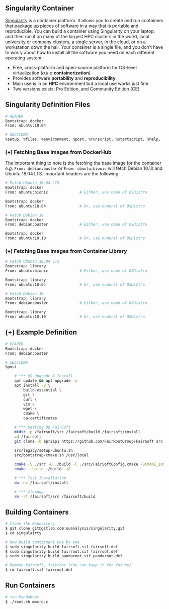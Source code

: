 ## Singularity Container

[Singularity](https://sylabs.io/singularity/) is a container platform. It allows you to create and run containers that package up pieces of software in a way that is portable and reproducible. You can build a container using Singularity on your laptop, and then run it on many of the largest HPC clusters in the world, local university or company clusters, a single server, in the cloud, or on a workstation down the hall. Your container is a single file, and you don’t have to worry about how to install all the software you need on each different operating system.

- Free, cross-platform and open-source platform for OS-level virtualization (_a.k.a_ **containerization**)
- Provides software __portability__ and __reproducibility__
- Main use is in an **HPC** environment but a local use works just fine
- Two versions exists: Pro Edition, and Community Edition (CE)

## Singularity Definition Files

```bash
# HEADER
Bootstrap: docker
From: ubuntu:18.04

# SECTIONS
%setup, %files, %environment, %post, %runscript, %startscript, %help, ...

```


### (+) Fetching Base Images from DockerHub

The important thing to note is the fetching the base image for the container _e.g._ `From: debian:buster` or `From: ubuntu:bionic` will fetch Debian 10.10 and Ubuntu 18.04 LTS. Important headers are the following:

```bash
# Fetch Ubuntu 18.04 LTS
Bootstrap: docker
From: ubuntu:bionic              # Either, use name of OSDistro

Bootstrap: docker
From: ubuntu:18.04               # Or, use numeral of OSDistro
```

```bash
# Fetch Debian 10
Bootstrap: docker
From: debian:buster              # Either, use name of OSDistro

Bootstrap: docker
From: ubuntu:10.10               # Or, use numeral of OSDistro
```

### (+) Fetching Base Images from Container Library


```bash
# Fetch Ubuntu 18.04 LTS
Bootstrap: library
From: ubuntu:bionic              # Either, use name of OSDistro

Bootstrap: library
From: ubuntu:18.04               # Or, use numeral of OSDistro
```

```bash
# Fetch Debian 10
Bootstrap: library
From: debian:buster              # Either, use name of OSDistro

Bootstrap: library
From: ubuntu:10.10               # Or, use numeral of OSDistro
```



## (+) Example Definition

```bash
# HEADER
Bootstrap: docker
From: debian:buster

# SECTIONS
%post

    # *** OS Upgrade & Install
    apt update && apt upgrade -y
    apt install -y \
        build-essential \
        git \
        curl \
        vim \
        wget \
        cmake \
        ca-certificates

    # *** Setting Up FairSoft
    mkdir -p /fairsoft/src /fairsoft/build /fairsoft/install
    cd /fairsoft
    git clone -b apr21p1 https://github.com/FairRootGroup/FairSoft src
    
    src/legacy/setup-ubuntu.sh
    src/bootstrap-cmake.sh /usr/local

    cmake -S ./src -B ./build -C ./src/FairSoftConfig.cmake -DCMAKE_INSTALL_PREFIX=./install
    cmake --build ./build -j8

    # *** Test Installation
    du -hs /fairsoft/install

    # *** Cleanup
    rm -rf /fairsoft/src /fairsoft/build
```

## Building Containers

```bash
# Clone the Repository
$ git clone git@gitlab.com:uuanalysis/singularity.git
$ cd singulairty

# Now build containers one by one
$ sudo singularity build fairsoft.sif fairsoft.def
$ sudo singularity build fairroot.sif fairroot.def
$ sudo singularity build pandaroot.sif pandaroot.def

# Remove fairsoft, fairroot (You can keep it for future)
$ rm fairsoft.sif fairroot.def
```
## Run Containers

```bash
# run PandaRoot
$ ./root.sh macro.c
```